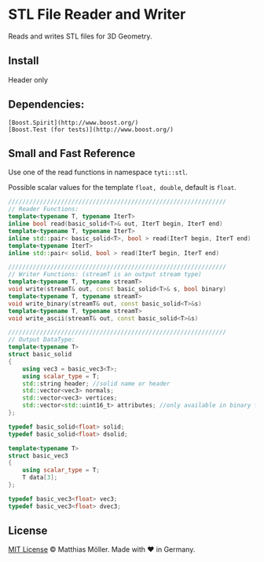# STL File Reader and Writer
Reads and writes STL files for 3D Geometry.

## Install
Header only

## Dependencies:
    [Boost.Spirit](http://www.boost.org/)
    [Boost.Test (for tests)](http://www.boost.org/)

## Small and Fast Reference
Use one of the read functions in namespace `tyti::stl`.

Possible scalar values for the template `float, double`, default is `float`.

```c++
//////////////////////////////////////////////////////////////
// Reader Functions:
template<typename T, typename IterT>
inline bool read(basic_solid<T>& out, IterT begin, IterT end)
template<typename T, typename IterT>
inline std::pair< basic_solid<T>, bool > read(IterT begin, IterT end)
template<typename IterT>
inline std::pair< solid, bool > read(IterT begin, IterT end)

//////////////////////////////////////////////////////////////
// Writer Functions: (streamT is an output stream type)
template<typename T, typename streamT>
void write(streamT& out, const basic_solid<T>& s, bool binary)
template<typename T, typename streamT>
void write_binary(streamT& out, const basic_solid<T>&s)
template<typename T, typename streamT>
void write_ascii(streamT& out, const basic_solid<T>&s)

//////////////////////////////////////////////////////////////
// Output DataType:
template<typename T>
struct basic_solid
{
    using vec3 = basic_vec3<T>;
    using scalar_type = T;
    std::string header; //solid name or header
    std::vector<vec3> normals;
    std::vector<vec3> vertices;
    std::vector<std::uint16_t> attributes; //only available in binary files
};

typedef basic_solid<float> solid;
typedef basic_solid<float> dsolid;

template<typename T>
struct basic_vec3
{
    using scalar_type = T;
    T data[3];
};

typedef basic_vec3<float> vec3;
typedef basic_vec3<float> dvec3;
```


## License

[MIT License](./LICENSE) © Matthias Möller. Made with ♥ in Germany.
